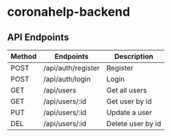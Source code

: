 # coronahelp-backend

## API Endpoints

| Method | Endpoints                     | Description           |
| ------ | ----------------------------- | --------------------- |
| POST   | /api/auth/register            | Register              |
| POST   | /api/auth/login               | Login                 |
| GET    | /api/users                    | Get all users         |
| GET    | /api/users/:id                | Get user by id        |
| PUT    | /api/users/:id                | Update a user         |
| DEL    | /api/users/:id                | Delete user by id     |  